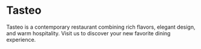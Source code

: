 # Tasteo
Tasteo is a contemporary restaurant combining rich flavors, elegant design, and warm hospitality. Visit us to discover your new favorite dining experience.
